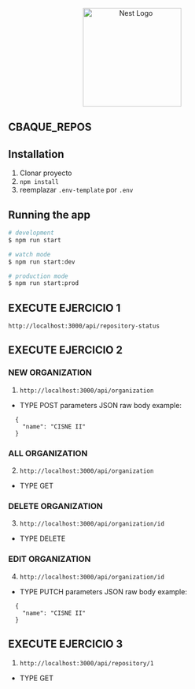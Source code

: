 <p align="center">
  <a href="http://nestjs.com/" target="blank"><img src="https://nestjs.com/img/logo-small.svg" width="200" alt="Nest Logo" /></a>
</p>


##  CBAQUE_REPOS

## Installation

1. Clonar proyecto
2. ``` npm install ```
3. reemplazar ``` .env-template ``` por ``` .env ```

## Running the app

```bash
# development
$ npm run start

# watch mode
$ npm run start:dev

# production mode
$ npm run start:prod

```
## EXECUTE EJERCICIO 1
``` http://localhost:3000/api/repository-status ```

## EXECUTE EJERCICIO 2
### NEW ORGANIZATION
1. ``` http://localhost:3000/api/organization ```
* TYPE POST parameters JSON raw body example:
``` 
  {
    "name": "CISNE II"
  } 
``` 

### ALL ORGANIZATION
2. ``` http://localhost:3000/api/organization ```
* TYPE GET 


### DELETE ORGANIZATION
3. ``` http://localhost:3000/api/organization/id ```
* TYPE DELETE 


### EDIT ORGANIZATION
4. ``` http://localhost:3000/api/organization/id ```
* TYPE PUTCH parameters JSON raw body example:
``` 
  {
    "name": "CISNE II"
  } 
```

## EXECUTE EJERCICIO 3
1. ``` http://localhost:3000/api/repository/1 ```
* TYPE GET 

